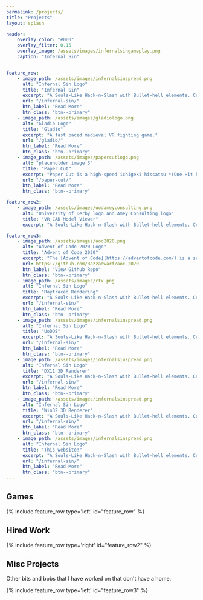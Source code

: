 ```yaml
---
permalink: /projects/
title: "Projects"
layout: splash

header:
    overlay_color: "#000"
    overlay_filter: 0.15
    overlay_image: /assets/images/infernalsingameplay.png
    caption: "Infernal Sin"


feature_row:
    - image_path: /assets/images/infernalsinspread.png
      alt: "Infernal Sin Logo"
      title: "Infernal Sin"
      excerpt: "A Souls-Like Hack-n-Slash with Bullet-hell elements. Created as part of *Digital Imp Studios*."
      url: "/infernal-sin/"
      btn_label: "Read More"
      btn_class: "btn--primary"
    - image_path: /assets/images/gladiologo.png
      alt: "Gladio Logo"
      title: "Gladio"
      excerpt: "A fast paced medieval VR fighting game."
      url: "/gladio/"
      btn_label: "Read More"
      btn_class: "btn--primary"
    - image_path: /assets/images/papercutlogo.png
      alt: "placeholder image 3"
      title: "Paper Cut"
      excerpt: "Paper Cut is a high-speed ichigeki hissatsu *(One Hit kill)* brawler"
      url: "/paper-cut/"
      btn_label: "Read More"
      btn_class: "btn--primary"

feature_row2:
    - image_path: /assets/images/uodameyconsulting.png
      alt: "University of Derby logo and Amey Consulting logo"
      title: "VR CAD Model Viewer"
      excerpt: "A Souls-Like Hack-n-Slash with Bullet-hell elements. Created as part of *Digital Imp Studios*."

feature_row3:
    - image_path: /assets/images/aoc2020.png
      alt: "Advent of Code 2020 Logo"
      title: "Advent of Code 2020"
      excerpt: "The [Advent of Code](https://adventofcode.com/) is a series of coding puzzles released daily during the month of advent and in [2020](https://adventofcode.com/2020) I decided to take part! My solutions are entirely in C++. (I encourage anyone to try and solve them yourself before looking at my solutions!). Advent of Code is made by [Eric Wastle](http://was.tl/)."
      url: https://github.com/Bazzadwarf/aoc-2020
      btn_label: "View Github Repo"
      btn_class: "btn--primary"
    - image_path: /assets/images/rtx.png
      alt: "Infernal Sin Logo"
      title: "Raytraced Rendering"
      excerpt: "A Souls-Like Hack-n-Slash with Bullet-hell elements. Created as part of *Digital Imp Studios*."
      url: "/infernal-sin/"
      btn_label: "Read More"
      btn_class: "btn--primary"
    - image_path: /assets/images/infernalsinspread.png
      alt: "Infernal Sin Logo"
      title: "UoDOS"
      excerpt: "A Souls-Like Hack-n-Slash with Bullet-hell elements. Created as part of *Digital Imp Studios*."
      url: "/infernal-sin/"
      btn_label: "Read More"
      btn_class: "btn--primary"
    - image_path: /assets/images/infernalsinspread.png
      alt: "Infernal Sin Logo"
      title: "DX11 3D Renderer"
      excerpt: "A Souls-Like Hack-n-Slash with Bullet-hell elements. Created as part of *Digital Imp Studios*."
      url: "/infernal-sin/"
      btn_label: "Read More"
      btn_class: "btn--primary"
    - image_path: /assets/images/infernalsinspread.png
      alt: "Infernal Sin Logo"
      title: "Win32 3D Renderer"
      excerpt: "A Souls-Like Hack-n-Slash with Bullet-hell elements. Created as part of *Digital Imp Studios*."
      url: "/infernal-sin/"
      btn_label: "Read More"
      btn_class: "btn--primary"
    - image_path: /assets/images/infernalsinspread.png
      alt: "Infernal Sin Logo"
      title: "This website!"
      excerpt: "A Souls-Like Hack-n-Slash with Bullet-hell elements. Created as part of *Digital Imp Studios*."
      url: "/infernal-sin/"
      btn_label: "Read More"
      btn_class: "btn--primary"
---
```


## Games

{% include feature_row type='left' id="feature_row" %}

## Hired Work

{% include feature_row type='right' id="feature_row2" %}

## Misc Projects

Other bits and bobs that I have worked on that don't have a home.

{% include feature_row type='left' id="feature_row3" %}
